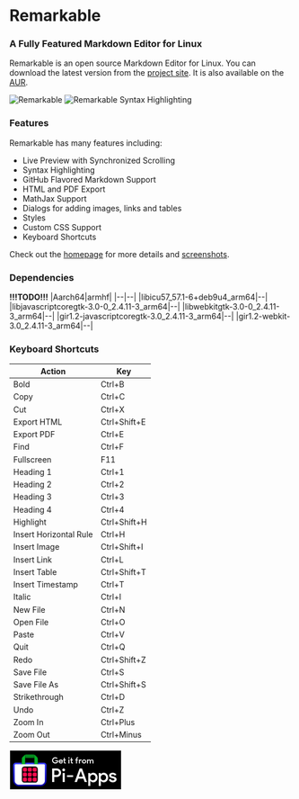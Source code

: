 # Remarkable

### A Fully Featured Markdown Editor for Linux  

Remarkable is an open source Markdown Editor for Linux.
You can download the latest version from the [project site](https://remarkableapp.github.io/linux.html).
It is also available on the [AUR](https://aur.archlinux.org/packages/remarkable/).

![Remarkable](http://remarkableapp.github.io/images/main_screenshot.png)
![Remarkable Syntax Highlighting](http://remarkableapp.github.io/images/syntax_highlighting.png)

### Features

Remarkable has many features including:

- Live Preview with Synchronized Scrolling
- Syntax Highlighting
- GitHub Flavored Markdown Support
- HTML and PDF Export
- MathJax Support
- Dialogs for adding images, links and tables
- Styles
- Custom CSS Support
- Keyboard Shortcuts

Check out the [homepage](https://remarkableapp.github.io/linux.html) for more details and [screenshots](https://remarkableapp.github.io/linux/screenshots.html).

### Dependencies

**!!!TODO!!!**
|Aarch64|armhf|
|--|--|
|libicu57_57.1-6+deb9u4_arm64|--|
|libjavascriptcoregtk-3.0-0_2.4.11-3_arm64|--|
|libwebkitgtk-3.0-0_2.4.11-3_arm64|--|
|gir1.2-javascriptcoregtk-3.0_2.4.11-3_arm64|--|
|gir1.2-webkit-3.0_2.4.11-3_arm64|--|

### Keyboard Shortcuts


|Action|Key|
|--|--|
|Bold|Ctrl+B|
|Copy|Ctrl+C|
|Cut|Ctrl+X|
|Export HTML|Ctrl+Shift+E|
|Export PDF|Ctrl+E|
|Find|Ctrl+F|
|Fullscreen|F11|
|Heading 1|Ctrl+1|
|Heading 2|Ctrl+2|
|Heading 3|Ctrl+3|
|Heading 4|Ctrl+4|
|Highlight|Ctrl+Shift+H|
|Insert Horizontal Rule|Ctrl+H|
|Insert Image|Ctrl+Shift+I|
|Insert Link|Ctrl+L|
|Insert Table|Ctrl+Shift+T|
|Insert Timestamp|Ctrl+T|
|Italic|Ctrl+I|
|New File|Ctrl+N|
|Open File|Ctrl+O|
|Paste|Ctrl+V|
|Quit|Ctrl+Q|
|Redo|Ctrl+Shift+Z|
|Save File|Ctrl+S|
|Save File As|Ctrl+Shift+S|
|Strikethrough|Ctrl+D|
|Undo|Ctrl+Z|
|Zoom In|Ctrl+Plus|
|Zoom Out|Ctrl+Minus|



[![badge](https://github.com/Botspot/pi-apps/blob/master/icons/badge.png?raw=true)](https://github.com/Botspot/pi-apps)  
